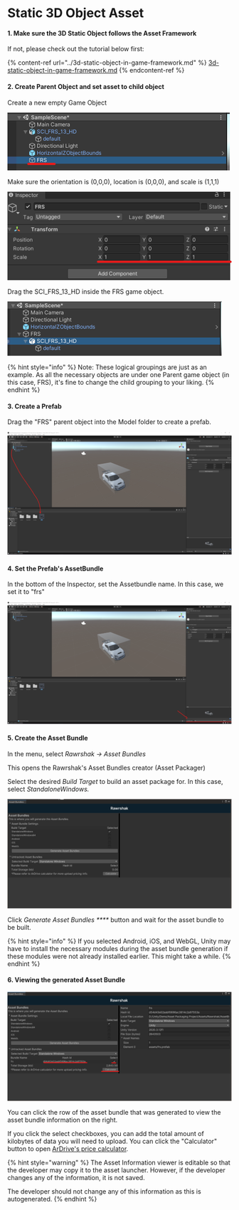 # Static 3D Object Asset

#### 1. Make sure the 3D Static Object follows the Asset Framework

If not, please check out the tutorial below first:

{% content-ref url="../3d-static-object-in-game-framework.md" %}
[3d-static-object-in-game-framework.md](../3d-static-object-in-game-framework.md)
{% endcontent-ref %}

#### 2. Create Parent Object and set asset to child object

Create a new empty Game Object

![Created empty 'FRS' object](<../../../../.gitbook/assets/image (25) (1).png>)

Make sure the orientation is (0,0,0), location is (0,0,0), and scale is (1,1,1)

![FRS's default location, orientation, and scale](<../../../../.gitbook/assets/image (17) (1).png>)

Drag the SCI\_FRS\_13\_HD inside the FRS game object.

![Set FRS to the parent of SCI\_FRS\_13\_HD object](<../../../../.gitbook/assets/image (4) (1).png>)

{% hint style="info" %}
Note: These logical groupings are just as an example. As all the necessary objects are under one Parent game object (in this case, FRS), it's fine to change the child grouping to your liking.
{% endhint %}

#### 3. Create a Prefab

Drag the "FRS" parent object into the Model folder to create a prefab.

![Drag the object to the project folder to create a prefab](<../../../../.gitbook/assets/image (24) (1).png>)

#### 4. Set the Prefab's AssetBundle

In the bottom of the Inspector, set the Assetbundle name. In this case, we set it to "frs"

![Set Asset Bundle name](<../../../../.gitbook/assets/image (13) (1).png>)

#### 5. Create the Asset Bundle

In the menu, select _Rawrshak -> Asset Bundles_

This opens the Rawrshak's Asset Bundles creator (Asset Packager)

Select the desired _Build Target_ to build an asset package for. In this case, select _StandaloneWindows._

![Select Build Target](<../../../../.gitbook/assets/image (26) (1).png>)

Click _Generate Asset Bundles ****_ button and wait for the asset bundle to be built.&#x20;

{% hint style="info" %}
If you selected Android, iOS, and WebGL, Unity may have to install the necessary modules during the asset bundle generation if these modules were not already installed earlier. This might take a while.
{% endhint %}

#### 6. Viewing the generated Asset Bundle

![Viewing Generated Asset Bundle information](<../../../../.gitbook/assets/image (3).png>)

You can click the row of the asset bundle that was generated to view the asset bundle information on the right.

If you click the select checkboxes, you can add the total amount of kilobytes of data you will need to upload. You can click the "Calculator" button to open [ArDrive's price calculator](https://prices.ardrive.io).

{% hint style="warning" %}
The Asset Information viewer is editable so that the developer may copy it to the asset launcher. However, if the developer changes any of the information, it is not saved.&#x20;

The developer should not change any of this information as this is autogenerated.
{% endhint %}

